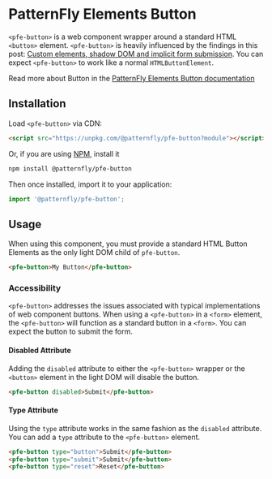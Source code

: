 # PatternFly Elements Button
     
`<pfe-button>` is a web component wrapper around a standard HTML `<button>` element.
`<pfe-button>` is heavily influenced by the findings in this post: [Custom
elements, shadow DOM and implicit form submission](https://www.hjorthhansen.dev/shadow-dom-and-forms/). You can expect `<pfe-button>` to work like a normal `HTMLButtonElement`.

Read more about Button in the [PatternFly Elements Button documentation](https://patternflyelements.org/components/button)

##  Installation

Load `<pfe-button>` via CDN:

```html
<script src="https://unpkg.com/@patternfly/pfe-button?module"></script>
```

Or, if you are using [NPM](https://npm.im), install it

```bash
npm install @patternfly/pfe-button
```

Then once installed, import it to your application:

```js
import '@patternfly/pfe-button';
```

## Usage

When using this component, you must provide a standard HTML Button Elements as
the only light DOM child of `pfe-button`.

```html
<pfe-button>My Button</pfe-button>
```

### Accessibility
`<pfe-button>` addresses the issues associated with typical implementations of
web component buttons. When using a `<pfe-button>` in a `<form>` element, the
`<pfe-button>` will function as a standard button in a `<form>`. You can expect
the button to submit the form.

#### Disabled Attribute
Adding the `disabled` attribute to either the `<pfe-button>` wrapper or the
`<button>` element in the light DOM will disable the button.

```html
<pfe-button disabled>Submit</pfe-button>
```

#### Type Attribute
Using the `type` attribute works in the same fashion as the `disabled`
attribute. You can add a `type` attribute to the `<pfe-button>` element.

```html
<pfe-button type="button">Submit</pfe-button>
<pfe-button type="submit">Submit</pfe-button>
<pfe-button type="reset">Reset</pfe-button>
```

